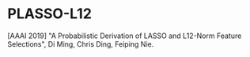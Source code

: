 # PLASSO-L12
[AAAI 2019] "A Probabilistic Derivation of LASSO and L12-Norm Feature Selections", Di Ming, Chris Ding, Feiping Nie.
